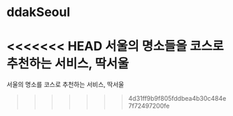 # ddakSeoul
<<<<<<< HEAD
서울의 명소들을 코스로 추천하는 서비스, 딱서울
=======
서울의 명소를 코스로 추천하는 서비스, 딱서울
>>>>>>> 4d31ff9b9f805fddbea4b30c484e7f72497200fe
